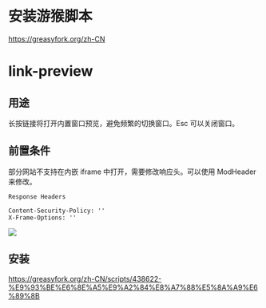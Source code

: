 # 安装游猴脚本

https://greasyfork.org/zh-CN

# link-preview

## 用途

长按链接将打开内置窗口预览，避免频繁的切换窗口。Esc 可以关闭窗口。

## 前置条件

部分网站不支持在内嵌 iframe 中打开，需要修改响应头。可以使用 ModHeader 来修改。

```
Response Headers

Content-Security-Policy: ''
X-Frame-Options: ''
```

![](http://check-note-image.scauhelper.club/be2519b8f0c7030da2039b18fd640106)

## 安装

https://greasyfork.org/zh-CN/scripts/438622-%E9%93%BE%E6%8E%A5%E9%A2%84%E8%A7%88%E5%8A%A9%E6%89%8B
